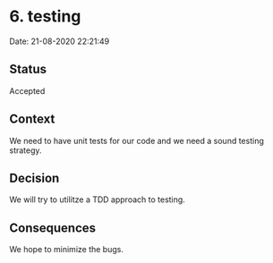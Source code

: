 
# 6. testing

Date: 21-08-2020 22:21:49

## Status

Accepted

## Context

We need to have unit tests for our code and we need a sound testing strategy.

## Decision

We will try to utilitze a TDD approach to testing.

## Consequences

We hope to minimize the bugs.
